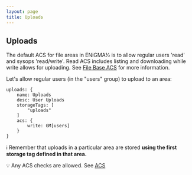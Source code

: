 ```yaml
---
layout: page
title: Uploads
---
```

## Uploads
The default ACS for file areas in ENiGMA½ is to allow regular users 'read' and sysops 'read/write'. Read ACS includes listing and downloading while write allows for uploading. See [File Base ACS](acs.md) for more information.

Let's allow regular users (in the "users" group) to upload to an area:
```hjson
uploads: {
    name: Uploads
    desc: User Uploads
    storageTags: [
        "uploads"
    ]
    acs: {
        write: GM[users]
    }
}
````

:information_source: Remember that uploads in a particular area are stored **using the first storage tag defined in that area.**

:bulb: Any ACS checks are allowed. See [ACS](../configuration/acs.md)
